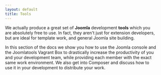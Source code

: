 ```yaml
---
layout: default
title: Tools
---
```


We actually produce a great set of **Joomla** development **tools** which you are absolutely free to use. In fact, they aren't just for extension developers, but are ideal for template work, and general Joomla site building.  

In this section of the docs we show you how to use the Joomla console and the Joomlatools Vagrant Box to drastically increase the productivity of you and your development team, while providing each member with the exact same work environment. We also get into Composer and discuss how to use it in your development to distribute your work. 
 

    